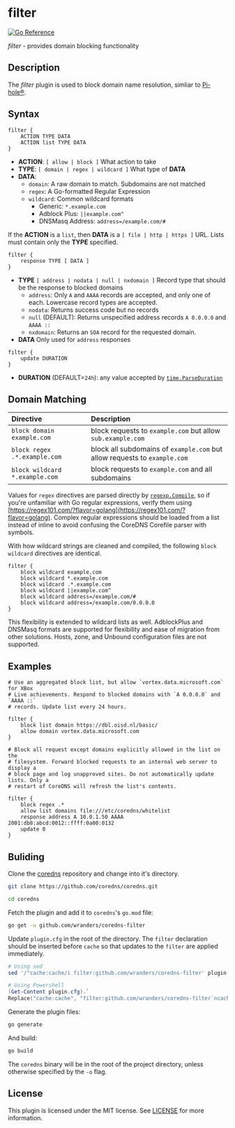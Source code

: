 # filter

[![Go Reference](https://pkg.go.dev/badge/github.com/wranders/coredns-filter.svg)](https://pkg.go.dev/github.com/wranders/coredns-filter)

*filter* - provides domain blocking functionality

## Description

The *filter* plugin is used to block domain name resolution, simliar to
[Pi-hole®](https://github.com/pi-hole/pi-hole).

## Syntax

```nginx
filter {
    ACTION TYPE DATA
    ACTION list TYPE DATA
}
```

* **ACTION**: `[ allow | block ]` What action to take
* **TYPE**: `[ domain | regex | wildcard ]` What type of **DATA**
* **DATA**:
  * `domain`: A raw domain to match. Subdomains are not matched
  * `regex`: A Go-formatted Regular Expression
  * `wildcard`: Common wildcard formats
    * Generic: `*.example.com`
    * Adblock Plus: `||example.com^`
    * DNSMasq Address: `address=/example.com/#`

If the **ACTION** is a `list`, then **DATA** is a `[ file | http | https ]` URL.
Lists must contain only the **TYPE** specified.

```nginx
filter {
    response TYPE [ DATA ]
}
```

* **TYPE** `[ address | nodata | null | nxdomain ]` Record type that should be
the response to blocked domains
  * `address`: Only `A` and `AAAA` records are accepted, and only one of each.
  Lowercase record types are accepted.
  * `nodata`: Returns success code but no records
  * `null` (DEFAULT): Returns unspecified address records `A 0.0.0.0` and
  `AAAA ::`
  * `nxdomain`: Returns an `SOA` record for the requested domain.
* **DATA** Only used for `address` responses

```nginx
filter {
    update DURATION
}
```

* **DURATION** (DEFAULT=`24h`): any value accepted by
[`time.ParseDuration`](https://pkg.go.dev/time#ParseDuration)

## Domain Matching

| Directive                         | Description
| :-                                | :-
| `block domain example.com`        | block requests to `example.com` but allow `sub.example.com`
| `block regex .*.example.com`      | block all subdomains of `example.com` but allow requests to `example.com`
| `block wildcard *.example.com`    | block requests to `example.com` and all subdomains

Values for `regex` directives are parsed directly by
[`regexp.Compile`](https://pkg.go.dev/regexp#Compile), so if you're unfamiliar
with Go regular expressions, verify them using
[https://regex101.com/?flavor=golang](https://regex101.com/?flavor=golang).
Complex regular expressions should be loaded from a list instead of inline to
avoid confusing the CoreDNS Corefile parser with symbols.

With how wildcard strings are cleaned and compiled, the following
`block wildcard` directives are identical.

```nginx
filter {
    block wildcard example.com
    block wildcard *.example.com
    block wildcard .*.example.com
    block wildcard ||example.com^
    block wildcard address=/example.com/#
    block wildcard address=/example.com/0.0.0.0
}
```

This flexibility is extended to wildcard lists as well. AdblockPlus and DNSMasq
formats are supported for flexibility and ease of migration from other
solutions. Hosts, zone, and Unbound configuration files are not supported.

## Examples

```nginx
# Use an aggregated block list, but allow `vortex.data.microsoft.com` for XBox
# Live achievements. Respond to blocked domains with `A 0.0.0.0` and `AAAA ::`
# records. Update list every 24 hours.

filter {
    block list domain https://dbl.oisd.nl/basic/
    allow domain vortex.data.microsoft.com
}
```

```nginx
# Block all request except domains explicitly allowed in the list on the
# filesystem. Forward blocked requests to an internal web server to display a
# block page and log unapproved sites. Do not automatically update lists. Only a
# restart of CoreDNS will refresh the list's contents.

filter {
    block regex .*
    allow list domains file:///etc/coredns/whitelist
    response address A 10.0.1.50 AAAA 2001:db8:abcd:0012::ffff:0a00:0132
    update 0
}
```

## Buliding

Clone the [coredns](https://github.com/coredns/coredns) repository and change
into it's directory.

```sh
git clone https://github.com/coredns/coredns.git
```

```sh
cd coredns
```

Fetch the plugin and add it to `coredns`'s `go.mod` file:

```sh
go get -u github.com/wranders/coredns-filter
```

Update `plugin.cfg` in the root of the directory. The `filter` declaration
should be inserted before `cache` so that updates to the `filter` are applied
immediately.

```sh
# Using sed
sed '/^cache:cache/i filter:github.com/wranders/coredns-filter' plugin.cfg
```

```powershell
# Using Powershell
(Get-Content plugin.cfg).`
Replace("cache:cache", "filter:github.com/wranders/coredns-filter`ncache:cache")
```

Generate the plugin files:

```sh
go generate
```

And build:

```sh
go build
```

The `coredns` binary will be in the root of the project directory, unless
otherwise specified by the `-o` flag.

## License

This plugin is licensed under the MIT license. See [LICENSE](./LICENSE) for more
information.
